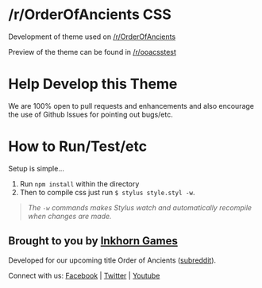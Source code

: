 # /r/OrderOfAncients CSS
Development of theme used on [/r/OrderOfAncients](https://www.reddit.com/r/orderofancients/)

Preview of the theme can be found in [/r/ooacsstest](https://www.reddit.com/r/ooacsstest/)

Help Develop this Theme
=======================
We are 100% open to pull requests and enhancements and also encourage the use of Github Issues for pointing out bugs/etc.

How to Run/Test/etc
=======================
Setup is simple...
1. Run `npm install` within the directory  
2. Then to compile css just run `$ stylus style.styl -w`.
> _The `-w` commands makes Stylus watch and automatically recompile when changes are made._

## Brought to you by [Inkhorn Games](http://inkhorngames.com)
Developed for our upcoming title Order of Ancients ([subreddit](http://www.reddit.com/r/orderofancients)).

Connect with us:
[Facebook](https://www.facebook.com/inkhorngames) | [Twitter](https://twitter.com/inkhorngames) | [Youtube](http://youtube.com/inkhorncompany)

